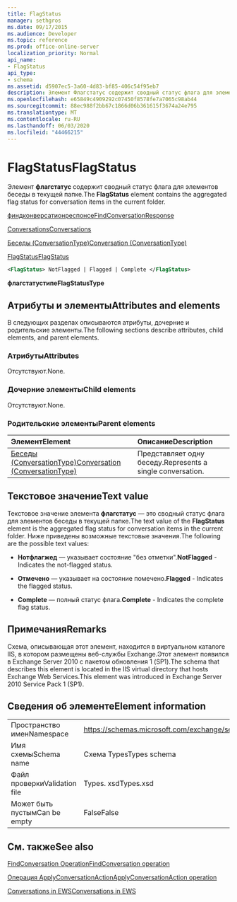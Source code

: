 ```yaml
---
title: FlagStatus
manager: sethgros
ms.date: 09/17/2015
ms.audience: Developer
ms.topic: reference
ms.prod: office-online-server
localization_priority: Normal
api_name:
- FlagStatus
api_type:
- schema
ms.assetid: d5907ec5-3a60-4d83-bf85-406c54f95eb7
description: Элемент Флагстатус содержит сводный статус флага для элементов беседы в текущей папке.
ms.openlocfilehash: e65849c4909292c07450f8578fe7a7065c98ab44
ms.sourcegitcommit: 88ec988f2bb67c1866d06b361615f3674a24e795
ms.translationtype: MT
ms.contentlocale: ru-RU
ms.lasthandoff: 06/03/2020
ms.locfileid: "44466215"
---
```

# <a name="flagstatus"></a><span data-ttu-id="7124b-103">FlagStatus</span><span class="sxs-lookup"><span data-stu-id="7124b-103">FlagStatus</span></span>

<span data-ttu-id="7124b-104">Элемент **флагстатус** содержит сводный статус флага для элементов беседы в текущей папке.</span><span class="sxs-lookup"><span data-stu-id="7124b-104">The **FlagStatus** element contains the aggregated flag status for conversation items in the current folder.</span></span> 
  
[<span data-ttu-id="7124b-105">финдконверсатионреспонсе</span><span class="sxs-lookup"><span data-stu-id="7124b-105">FindConversationResponse</span></span>](findconversationresponse.md)
  
[<span data-ttu-id="7124b-106">Conversations</span><span class="sxs-lookup"><span data-stu-id="7124b-106">Conversations</span></span>](conversations-ex15websvcsotherref.md)
  
[<span data-ttu-id="7124b-107">Беседы (ConversationType)</span><span class="sxs-lookup"><span data-stu-id="7124b-107">Conversation (ConversationType)</span></span>](conversation-conversationtype.md)
  
[<span data-ttu-id="7124b-108">FlagStatus</span><span class="sxs-lookup"><span data-stu-id="7124b-108">FlagStatus</span></span>](flagstatus.md)
  
```XML
<FlagStatus> NotFlagged | Flagged | Complete </FlagStatus>
```

 <span data-ttu-id="7124b-109">**флагстатустипе**</span><span class="sxs-lookup"><span data-stu-id="7124b-109">**FlagStatusType**</span></span>
## <a name="attributes-and-elements"></a><span data-ttu-id="7124b-110">Атрибуты и элементы</span><span class="sxs-lookup"><span data-stu-id="7124b-110">Attributes and elements</span></span>

<span data-ttu-id="7124b-111">В следующих разделах описываются атрибуты, дочерние и родительские элементы.</span><span class="sxs-lookup"><span data-stu-id="7124b-111">The following sections describe attributes, child elements, and parent elements.</span></span>
  
### <a name="attributes"></a><span data-ttu-id="7124b-112">Атрибуты</span><span class="sxs-lookup"><span data-stu-id="7124b-112">Attributes</span></span>

<span data-ttu-id="7124b-113">Отсутствуют.</span><span class="sxs-lookup"><span data-stu-id="7124b-113">None.</span></span>
  
### <a name="child-elements"></a><span data-ttu-id="7124b-114">Дочерние элементы</span><span class="sxs-lookup"><span data-stu-id="7124b-114">Child elements</span></span>

<span data-ttu-id="7124b-115">Отсутствуют.</span><span class="sxs-lookup"><span data-stu-id="7124b-115">None.</span></span>
  
### <a name="parent-elements"></a><span data-ttu-id="7124b-116">Родительские элементы</span><span class="sxs-lookup"><span data-stu-id="7124b-116">Parent elements</span></span>

|<span data-ttu-id="7124b-117">**Элемент**</span><span class="sxs-lookup"><span data-stu-id="7124b-117">**Element**</span></span>|<span data-ttu-id="7124b-118">**Описание**</span><span class="sxs-lookup"><span data-stu-id="7124b-118">**Description**</span></span>|
|:-----|:-----|
|[<span data-ttu-id="7124b-119">Беседы (ConversationType)</span><span class="sxs-lookup"><span data-stu-id="7124b-119">Conversation (ConversationType)</span></span>](conversation-conversationtype.md) <br/> |<span data-ttu-id="7124b-120">Представляет одну беседу.</span><span class="sxs-lookup"><span data-stu-id="7124b-120">Represents a single conversation.</span></span>  <br/> |
   
## <a name="text-value"></a><span data-ttu-id="7124b-121">Текстовое значение</span><span class="sxs-lookup"><span data-stu-id="7124b-121">Text value</span></span>

<span data-ttu-id="7124b-122">Текстовое значение элемента **флагстатус** — это сводный статус флага для элементов беседы в текущей папке.</span><span class="sxs-lookup"><span data-stu-id="7124b-122">The text value of the **FlagStatus** element is the aggregated flag status for conversation items in the current folder.</span></span> <span data-ttu-id="7124b-123">Ниже приведены возможные текстовые значения.</span><span class="sxs-lookup"><span data-stu-id="7124b-123">The following are the possible text values:</span></span> 
  
- <span data-ttu-id="7124b-124">**Нотфлагжед** — указывает состояние "без отметки".</span><span class="sxs-lookup"><span data-stu-id="7124b-124">**NotFlagged** - Indicates the not-flagged status.</span></span> 
    
- <span data-ttu-id="7124b-125">**Отмечено** — указывает на состояние помечено.</span><span class="sxs-lookup"><span data-stu-id="7124b-125">**Flagged** - Indicates the flagged status.</span></span> 
    
- <span data-ttu-id="7124b-126">**Complete** — полный статус флага.</span><span class="sxs-lookup"><span data-stu-id="7124b-126">**Complete** - Indicates the complete flag status.</span></span> 
    
## <a name="remarks"></a><span data-ttu-id="7124b-127">Примечания</span><span class="sxs-lookup"><span data-stu-id="7124b-127">Remarks</span></span>

<span data-ttu-id="7124b-128">Схема, описывающая этот элемент, находится в виртуальном каталоге IIS, в котором размещены веб-службы Exchange.Этот элемент появился в Exchange Server 2010 с пакетом обновления 1 (SP1).</span><span class="sxs-lookup"><span data-stu-id="7124b-128">The schema that describes this element is located in the IIS virtual directory that hosts Exchange Web Services.This element was introduced in Exchange Server 2010 Service Pack 1 (SP1).</span></span>
  
## <a name="element-information"></a><span data-ttu-id="7124b-129">Сведения об элементе</span><span class="sxs-lookup"><span data-stu-id="7124b-129">Element information</span></span>

|||
|:-----|:-----|
|<span data-ttu-id="7124b-130">Пространство имен</span><span class="sxs-lookup"><span data-stu-id="7124b-130">Namespace</span></span>  <br/> |https://schemas.microsoft.com/exchange/services/2006/types  <br/> |
|<span data-ttu-id="7124b-131">Имя схемы</span><span class="sxs-lookup"><span data-stu-id="7124b-131">Schema name</span></span>  <br/> |<span data-ttu-id="7124b-132">Схема Types</span><span class="sxs-lookup"><span data-stu-id="7124b-132">Types schema</span></span>  <br/> |
|<span data-ttu-id="7124b-133">Файл проверки</span><span class="sxs-lookup"><span data-stu-id="7124b-133">Validation file</span></span>  <br/> |<span data-ttu-id="7124b-134">Types. xsd</span><span class="sxs-lookup"><span data-stu-id="7124b-134">Types.xsd</span></span>  <br/> |
|<span data-ttu-id="7124b-135">Может быть пустым</span><span class="sxs-lookup"><span data-stu-id="7124b-135">Can be empty</span></span>  <br/> |<span data-ttu-id="7124b-136">False</span><span class="sxs-lookup"><span data-stu-id="7124b-136">False</span></span>  <br/> |
   
## <a name="see-also"></a><span data-ttu-id="7124b-137">См. также</span><span class="sxs-lookup"><span data-stu-id="7124b-137">See also</span></span>



[<span data-ttu-id="7124b-138">FindConversation Operation</span><span class="sxs-lookup"><span data-stu-id="7124b-138">FindConversation operation</span></span>](findconversation-operation.md)
  
[<span data-ttu-id="7124b-139">Операция ApplyConversationAction</span><span class="sxs-lookup"><span data-stu-id="7124b-139">ApplyConversationAction operation</span></span>](applyconversationaction-operation.md)


[<span data-ttu-id="7124b-140">Conversations in EWS</span><span class="sxs-lookup"><span data-stu-id="7124b-140">Conversations in EWS</span></span>](https://msdn.microsoft.com/library/91e64629-db6c-4c94-9dcb-d386232e8467%28Office.15%29.aspx)

